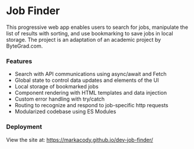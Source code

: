 # Job Finder
This progressive web app enables users to search for jobs, manipulate the list of results with sorting, and use bookmarking to save jobs in local storage. 
The project is an adaptation of an academic project by ByteGrad.com.
### Features
- Search with API communications using async/await and Fetch
- Global state to control data updates and elements of the UI
- Local storage of bookmarked jobs
- Component rendering with HTML templates and data injection
- Custom error handling with try/catch
- Routing to recognize and respond to job-specific http requests
- Modularized codebase using ES Modules

### Deployment
View the site at: https://markacody.github.io/dev-job-finder/ 

